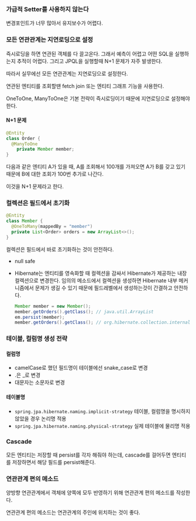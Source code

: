 ### 가급적 Setter를 사용하지 않는다

변경포인트가 너무 많아서 유지보수가 어렵다.



### 모든 연관관계는 지연로딩으로 설정

즉시로딩을 하면 연관된 객체를 다 끌고온다. 그래서 예측이 어렵고 어떤 SQL을 실행하는지 추적이 어렵다. 그리고 JPQL을 실행할때 N+1 문제가 자주 발생한다.

따라서 실무에선 모든 연관관계는 지연로딩으로 설정한다.

연관된 엔티티를 조회할땐 fetch join 또는 엔티티 그래프 기능을 사용한다.

OneToOne, ManyToOne은 기본 전략이 즉시로딩이기 때문에 지연로딩으로 설정해야 한다.

#### N+1 문제

```java
@Entity
class Order {
  @ManyToOne
	private Member member;
}
```

다음과 같은 엔티티 A가 있을 때, A를 조회해서 100개를 가져오면 A가 B를 갖고 있기 때문에 B에 대한 조회가 100번 추가로 나간다.

이것을 N+1 문제라고 한다.



### 컬렉션은 필드에서 초기화

```java
@Entity
class Member {
  @OneToMany(mappedBy = "member")
  private List<Order> orders = new ArrayList<>();
}
```

컬렉션은 필드에서 바로 초기화하는 것이 안전하다.

- null safe

- Hibernate는 엔티티를 영속화할 때 컬렉션을 감싸서 Hibernate가 제공하는 내장 컬렉션으로 변경한다. 임의의 메소드에서 컬렉션을 생성하면 Hibernate 내부 메커니즘에서 문제가 생길 수 있기 때문에 필드레벨에서 생성하는것이 간결하고 안전하다.

  ```java
  Member member = new Member();
  member.getOrders().getClass(); // java.util.ArrayList
  em.persist(member);
  member.getOrders().getClass(); // org.hibernate.collection.internal.PersistentBag
  ```

  

### 테이블, 컬럼명 생성 전략

#### 컬럼명

- camelCase로 했던 필드명이 테이블에선 snake_case로 변경
- .은 _로 변경
- 대문자는 소문자로 변경

#### 테이블명

- `spring.jpa.hibernate.naming.implicit-strategy` 테이블, 컬럼명을 명시하지 않았을 경우 논리명 적용
- `spring.jpa.hibernate.naming.physical-strategy` 실제 테이블에 물리명 적용



### Cascade

모든 엔티티는 저장할 때 persist를 각자 해줘야 하는데, cascade를 걸어두면 엔티티를 저장하면서 해당 필드를 persist해준다.



### 연관관계 편의 메소드

양방향 연관관계에서 객체에 양쪽에 모두 반영하기 위해 연관관계 편의 메소드를 작성한다.

연관관계 편의 메소드는 연관관계의 주인에 위치하는 것이 좋다.